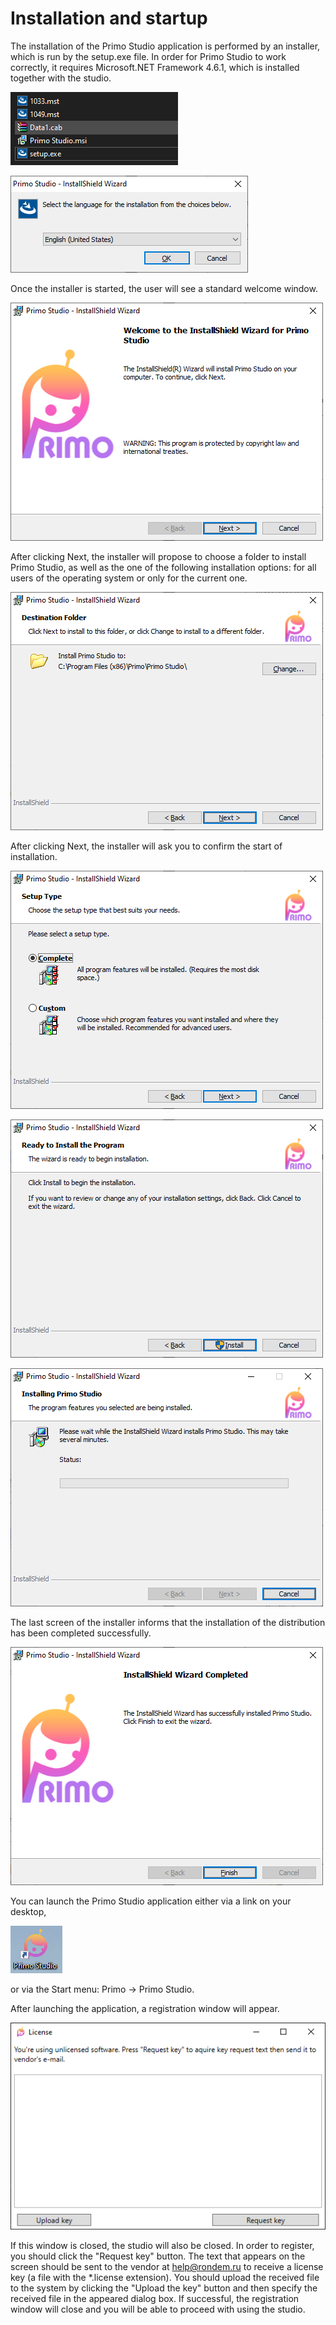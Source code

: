 # Installation and startup

The installation of the Primo Studio application is performed by an installer, which is run by the setup.exe file. In order for Primo Studio to work correctly, it requires Microsoft.NET Framework 4.6.1, which is installed together with the studio.

![](<../../.gitbook/assets/0 (64).png>)

![](<../../.gitbook/assets/1 (12).png>)

Once the installer is started, the user will see a standard welcome window.

![](<../../.gitbook/assets/2 (10).png>)

After clicking Next, the installer will propose to choose a folder to install Primo Studio, as well as the one of the following installation options: for all users of the operating system or only for the current one.

![](<../../.gitbook/assets/3 (1).png>)

After clicking Next, the installer will ask you to confirm the start of installation.

![](<../../.gitbook/assets/4 (4).png>)

![](<../../.gitbook/assets/5 (2).png>)

![](../../.gitbook/assets/6.png)

The last screen of the installer informs that the installation of the distribution has been completed successfully.

![](<../../.gitbook/assets/7 (3).png>)

You can launch the Primo Studio application either via a link on your desktop,

![](<../../.gitbook/assets/8 (9).png>)

or via the Start menu: Primo -> Primo Studio.

After launching the application, a registration window will appear.

![](<../../.gitbook/assets/9 (4).png>)

If this window is closed, the studio will also be closed. In order to register, you should click the "Request key" button. The text that appears on the screen should be sent to the vendor at [help@rondem.ru](mailto:help@rondem.ru) to receive a license key (a file with the \*.license extension). You should upload the received file to the system by clicking the "Upload the key" button and then specify the received file in the appeared dialog box. If successful, the registration window will close and you will be able to proceed with using the studio.

